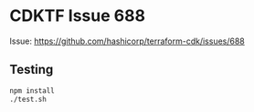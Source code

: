 # CDKTF Issue 688

Issue: https://github.com/hashicorp/terraform-cdk/issues/688

## Testing

```sh
npm install
./test.sh
```
